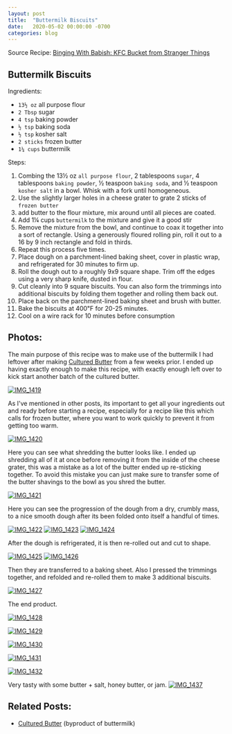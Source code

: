```yaml
---
layout: post
title:  "Buttermilk Biscuits"
date:   2020-05-02 00:00:00 -0700
categories: blog
---
```


Source Recipe: [Binging With Babish: KFC Bucket from Stranger Things](https://www.bingingwithbabish.com/recipes/kfcmeal)


Buttermilk Biscuits
-

Ingredients:
- `13½ oz` all purpose flour
- `2 Tbsp` sugar
- `4 tsp` baking powder
- `½ tsp` baking soda
- `½ tsp` kosher salt
- `2 sticks` frozen butter
- `1¼ cups` buttermilk


Steps:
1. Combing the 13½ oz `all purpose flour`, 2 tablespoons `sugar`, 4 tablespoons `baking powder`,
½ teaspoon `baking soda`, and ½ teaspoon `kosher salt` in a bowl. Whisk with a fork until homogeneous.
2. Use the slightly larger holes in a cheese grater to grate 2 sticks of `frozen butter`
3. add butter to the flour mixture, mix around until all pieces are coated.
4. Add 1¼ cups `buttermilk` to the mixture and give it a good stir 
5. Remove the mixture from the bowl, and continue to coax it together 
into a sort of rectangle. Using a generously floured rolling pin, roll it out to a 16 by 9 inch rectangle
and fold in thirds. 
6. Repeat this process five times.
7. Place dough on a parchment-lined baking sheet, cover in plastic wrap, and refrigerated for
30 minutes to firm up.
8. Roll the dough out to a roughly 9x9 square shape. Trim off the edges using a very sharp knife, dusted in flour.
9. Cut cleanly into 9 square biscuits. You can also form the trimmings into additional biscuits by folding them together 
and rolling them back out. 
10. Place back on the parchment-lined baking sheet and brush with butter.
11. Bake the biscuits at 400℉ for 20-25 minutes.
12. Cool on a wire rack for 10 minutes before consumption 

Photos:
- 

The main purpose of this recipe was to make use of the buttermilk I had leftover after making [Cultured Butter](/blog/2020/04/19/Cultured-Butter.html)
from a few weeks prior. I ended up having exactly enough to make this recipe, with exactly enough left over to kick start another batch of the cultured butter. 

<a data-flickr-embed="true" href="https://www.flickr.com/photos/188265593@N07/49851977388/in/datetaken-public/" title="IMG_1419"><img src="https://live.staticflickr.com/65535/49851977388_09e4018f5f_c.jpg" alt="IMG_1419"></a><script async src="//embedr.flickr.com/assets/client-code.js" charset="utf-8"></script>


As I've mentioned in other posts, its important to get all your ingredients out and ready before starting a recipe, especially for 
a recipe like this which calls for frozen butter, where you want to work quickly to prevent it from getting too warm. 

<a data-flickr-embed="true" href="https://www.flickr.com/photos/188265593@N07/49852514151/in/datetaken-public/" title="IMG_1420"><img src="https://live.staticflickr.com/65535/49852514151_f8720dd817_c.jpg" alt="IMG_1420"></a><script async src="//embedr.flickr.com/assets/client-code.js" charset="utf-8"></script>

Here you can see what shredding the butter looks like. I ended up shredding all of it at once before removing it from the
inside of the cheese grater, this was a mistake as a lot of the butter ended up re-sticking together. To avoid this mistake
you can just make sure to transfer some of the butter shavings to the bowl as you shred the butter.

<a data-flickr-embed="true" href="https://www.flickr.com/photos/188265593@N07/49852812182/in/datetaken-public/" title="IMG_1421"><img src="https://live.staticflickr.com/65535/49852812182_20a83cd9d2_c.jpg" alt="IMG_1421"></a><script async src="//embedr.flickr.com/assets/client-code.js" charset="utf-8"></script>

Here you can see the progression of the dough from a dry, crumbly mass, to a nice smooth dough after its been folded 
onto itself a handful of times.

<a data-flickr-embed="true" href="https://www.flickr.com/photos/188265593@N07/49852811982/in/datetaken-public/" title="IMG_1422"><img src="https://live.staticflickr.com/65535/49852811982_2930c8fb2c_c.jpg" alt="IMG_1422"></a><script async src="//embedr.flickr.com/assets/client-code.js" charset="utf-8"></script>
<a data-flickr-embed="true" href="https://www.flickr.com/photos/188265593@N07/49852513631/in/datetaken-public/" title="IMG_1423"><img src="https://live.staticflickr.com/65535/49852513631_d0e5c4f713_c.jpg" alt="IMG_1423"></a><script async src="//embedr.flickr.com/assets/client-code.js" charset="utf-8"></script>
<a data-flickr-embed="true" href="https://www.flickr.com/photos/188265593@N07/49851976473/in/datetaken-public/" title="IMG_1424"><img src="https://live.staticflickr.com/65535/49851976473_fe49f622a4_c.jpg" alt="IMG_1424"></a><script async src="//embedr.flickr.com/assets/client-code.js" charset="utf-8"></script>

After the dough is refrigerated, it is then re-rolled out and cut to shape.

<a data-flickr-embed="true" href="https://www.flickr.com/photos/188265593@N07/49851976253/in/datetaken-public/" title="IMG_1425"><img src="https://live.staticflickr.com/65535/49851976253_cccb8b6143_c.jpg" alt="IMG_1425"></a><script async src="//embedr.flickr.com/assets/client-code.js" charset="utf-8"></script>
<a data-flickr-embed="true" href="https://www.flickr.com/photos/188265593@N07/49852811402/in/datetaken-public/" title="IMG_1426"><img src="https://live.staticflickr.com/65535/49852811402_b6b4e7d163_c.jpg" alt="IMG_1426"></a><script async src="//embedr.flickr.com/assets/client-code.js" charset="utf-8"></script>

Then they are transferred to a baking sheet. Also I pressed the trimmings together, and refolded and re-rolled them 
to make 3 additional biscuits. 

<a data-flickr-embed="true" href="https://www.flickr.com/photos/188265593@N07/49851975573/in/datetaken-public/" title="IMG_1427"><img src="https://live.staticflickr.com/65535/49851975573_4d246d6c2f_c.jpg" alt="IMG_1427"></a><script async src="//embedr.flickr.com/assets/client-code.js" charset="utf-8"></script>

The end product.

<a data-flickr-embed="true" href="https://www.flickr.com/photos/188265593@N07/49851975008/in/datetaken-public/" title="IMG_1428"><img src="https://live.staticflickr.com/65535/49851975008_7184a6a213_c.jpg" alt="IMG_1428"></a><script async src="//embedr.flickr.com/assets/client-code.js" charset="utf-8"></script>

<a data-flickr-embed="true" href="https://www.flickr.com/photos/188265593@N07/49852511986/in/datetaken-public/" title="IMG_1429"><img src="https://live.staticflickr.com/65535/49852511986_1240da7afb_c.jpg" alt="IMG_1429"></a><script async src="//embedr.flickr.com/assets/client-code.js" charset="utf-8"></script>

<a data-flickr-embed="true" href="https://www.flickr.com/photos/188265593@N07/49851974778/in/datetaken-public/" title="IMG_1430"><img src="https://live.staticflickr.com/65535/49851974778_142e3e32d2_c.jpg" alt="IMG_1430"></a><script async src="//embedr.flickr.com/assets/client-code.js" charset="utf-8"></script>

<a data-flickr-embed="true" href="https://www.flickr.com/photos/188265593@N07/49851974308/in/datetaken-public/" title="IMG_1431"><img src="https://live.staticflickr.com/65535/49851974308_3c5931e25b_c.jpg" alt="IMG_1431"></a><script async src="//embedr.flickr.com/assets/client-code.js" charset="utf-8"></script>

<a data-flickr-embed="true" href="https://www.flickr.com/photos/188265593@N07/49851974203/in/datetaken-public/" title="IMG_1432"><img src="https://live.staticflickr.com/65535/49851974203_75a9389b04_c.jpg" alt="IMG_1432"></a><script async src="//embedr.flickr.com/assets/client-code.js" charset="utf-8"></script>

Very tasty with some butter + salt, honey butter, or jam. 
<a data-flickr-embed="true" href="https://www.flickr.com/photos/188265593@N07/49851974408/in/datetaken-public/" title="IMG_1437"><img src="https://live.staticflickr.com/65535/49851974408_17b6667ea8_c.jpg" alt="IMG_1437"></a><script async src="//embedr.flickr.com/assets/client-code.js" charset="utf-8"></script>

Related Posts:
-
- [Cultured Butter](/blog/2020/04/19/Cultured-Butter.html) (byproduct of buttermilk)
